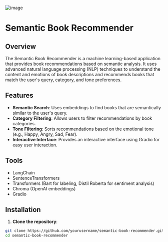 ![image](https://github.com/user-attachments/assets/c3a80326-9de1-4f67-83b9-4f365bd0ec0b)
# Semantic Book Recommender

## Overview

The Semantic Book Recommender is a machine learning-based application that provides book recommendations based on semantic analysis. It uses advanced natural language processing (NLP) techniques to understand the content and emotions of book descriptions and recommends books that match the user's query, category, and tone preferences.

## Features

- **Semantic Search**: Uses embeddings to find books that are semantically similar to the user's query.
- **Category Filtering**: Allows users to filter recommendations by book categories.
- **Tone Filtering**: Sorts recommendations based on the emotional tone (e.g., Happy, Angry, Sad, Fear).
- **Interactive Interface**: Provides an interactive interface using Gradio for easy user interaction.

## Tools
- LangChain
- SentenceTransformers
- Transformers (Bart for labeling, Distil Roberta for sentiment analysis)
- Chroma (OpenAI embeddings)
- Gradio


## Installation

1. **Clone the repository**:

```bash
git clone https://github.com/yourusername/semantic-book-recommender.git
cd semantic-book-recommender
